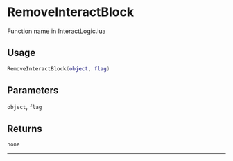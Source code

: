 # RemoveInteractBlock
Function name in InteractLogic.lua
## Usage
```lua
RemoveInteractBlock(object, flag)
```
## Parameters
`object`, `flag`
## Returns
`none`

---